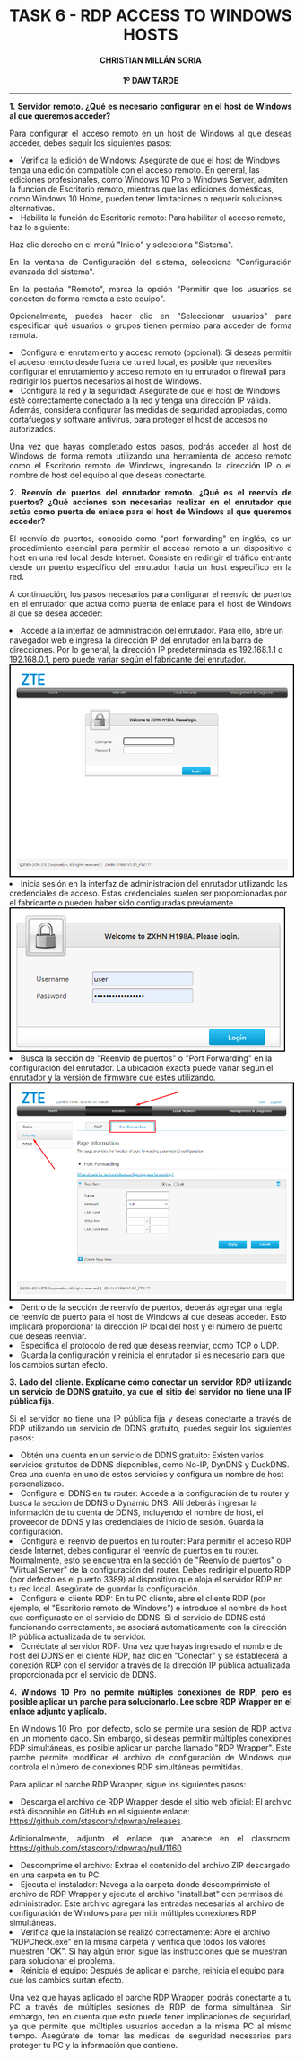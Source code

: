 <style>
  h1, h2, h3, h4, h5, h6{
    text-align: center;
    font-weight: bold;
    border: none;
    margin-bottom: 0px;
  }

  p{
    text-align: justify;
  }

  img{
    border: 2px solid black;
  }
</style>

<h1>TASK 6 - RDP ACCESS TO WINDOWS HOSTS</h1>

<h4>CHRISTIAN MILLÁN SORIA</h4>

<h4>1º DAW TARDE</h4>

<hr>

<p><b>1. Servidor remoto. ¿Qué es necesario configurar en el host de Windows al que queremos acceder?</b></p>

<p>Para configurar el acceso remoto en un host de Windows al que deseas acceder, debes seguir los siguientes pasos:</p>

<li>Verifica la edición de Windows: Asegúrate de que el host de Windows tenga una edición compatible con el acceso remoto. En general, las ediciones profesionales, como Windows 10 Pro o Windows Server, admiten la función de Escritorio remoto, mientras que las ediciones domésticas, como Windows 10 Home, pueden tener limitaciones o requerir soluciones alternativas.</li>

<li>Habilita la función de Escritorio remoto: Para habilitar el acceso remoto, haz lo siguiente:</li>

<p>Haz clic derecho en el menú "Inicio" y selecciona "Sistema".</p>

<p>En la ventana de Configuración del sistema, selecciona "Configuración avanzada del sistema".</p>

<p>En la pestaña "Remoto", marca la opción "Permitir que los usuarios se conecten de forma remota a este equipo".</p>

<p>Opcionalmente, puedes hacer clic en "Seleccionar usuarios" para especificar qué usuarios o grupos tienen permiso para acceder de forma remota.</p>

<li>Configura el enrutamiento y acceso remoto (opcional): Si deseas permitir el acceso remoto desde fuera de tu red local, es posible que necesites configurar el enrutamiento y acceso remoto en tu enrutador o firewall para redirigir los puertos necesarios al host de Windows.</li>

<li>Configura la red y la seguridad: Asegúrate de que el host de Windows esté correctamente conectado a la red y tenga una dirección IP válida. Además, considera configurar las medidas de seguridad apropiadas, como cortafuegos y software antivirus, para proteger el host de accesos no autorizados.</li>

<p>Una vez que hayas completado estos pasos, podrás acceder al host de Windows de forma remota utilizando una herramienta de acceso remoto como el Escritorio remoto de Windows, ingresando la dirección IP o el nombre de host del equipo al que deseas conectarte.</p>

<p><b>2. Reenvío de puertos del enrutador remoto. ¿Qué es el reenvío de puertos? ¿Qué acciones son necesarias realizar en el enrutador que actúa como puerta de enlace para el host de Windows al que queremos acceder?</b></p>

<p>El reenvío de puertos, conocido como "port forwarding" en inglés, es un procedimiento esencial para permitir el acceso remoto a un dispositivo o host en una red local desde Internet. Consiste en redirigir el tráfico entrante desde un puerto específico del enrutador hacia un host específico en la red.</p>

<p>A continuación, los pasos necesarios para configurar el reenvío de puertos en el enrutador que actúa como puerta de enlace para el host de Windows al que se desea acceder:</p>

<li>Accede a la interfaz de administración del enrutador. Para ello, abre un navegador web e ingresa la dirección IP del enrutador en la barra de direcciones. Por lo general, la dirección IP predeterminada es 192.168.1.1 o 192.168.0.1, pero puede variar según el fabricante del enrutador.</li>

<img src="img/1.png">

<li>Inicia sesión en la interfaz de administración del enrutador utilizando las credenciales de acceso. Estas credenciales suelen ser proporcionadas por el fabricante o pueden haber sido configuradas previamente.</li>

<img src="img/2.png">

<li>Busca la sección de "Reenvío de puertos" o "Port Forwarding" en la configuración del enrutador. La ubicación exacta puede variar según el enrutador y la versión de firmware que estés utilizando.</li>

<img src="img/3.png">

<li>Dentro de la sección de reenvío de puertos, deberás agregar una regla de reenvío de puerto para el host de Windows al que deseas acceder. Esto implicará proporcionar la dirección IP local del host y el número de puerto que deseas reenviar.</li>

<li>Especifica el protocolo de red que deseas reenviar, como TCP o UDP.</li>

<li>Guarda la configuración y reinicia el enrutador si es necesario para que los cambios surtan efecto.</li>

<p><b>3. Lado del cliente. Explícame cómo conectar un servidor RDP utilizando un servicio de DDNS gratuito, ya que el sitio del servidor no tiene una IP pública fija.</b></p>

<p>Si el servidor no tiene una IP pública fija y deseas conectarte a través de RDP utilizando un servicio de DDNS gratuito, puedes seguir los siguientes pasos:</p>

<li>Obtén una cuenta en un servicio de DDNS gratuito: Existen varios servicios gratuitos de DDNS disponibles, como No-IP, DynDNS y DuckDNS. Crea una cuenta en uno de estos servicios y configura un nombre de host personalizado.</li>

<li>Configura el DDNS en tu router: Accede a la configuración de tu router y busca la sección de DDNS o Dynamic DNS. Allí deberás ingresar la información de tu cuenta de DDNS, incluyendo el nombre de host, el proveedor de DDNS y las credenciales de inicio de sesión. Guarda la configuración.</li>

<li>Configura el reenvío de puertos en tu router: Para permitir el acceso RDP desde Internet, debes configurar el reenvío de puertos en tu router. Normalmente, esto se encuentra en la sección de "Reenvío de puertos" o "Virtual Server" de la configuración del router. Debes redirigir el puerto RDP (por defecto es el puerto 3389) al dispositivo que aloja el servidor RDP en tu red local. Asegúrate de guardar la configuración.</li>

<li>Configura el cliente RDP: En tu PC cliente, abre el cliente RDP (por ejemplo, el "Escritorio remoto de Windows") e introduce el nombre de host que configuraste en el servicio de DDNS. Si el servicio de DDNS está funcionando correctamente, se asociará automáticamente con la dirección IP pública actualizada de tu servidor.</li>

<li>Conéctate al servidor RDP: Una vez que hayas ingresado el nombre de host del DDNS en el cliente RDP, haz clic en "Conectar" y se establecerá la conexión RDP con el servidor a través de la dirección IP pública actualizada proporcionada por el servicio de DDNS.</li>

<p><b>4. Windows 10 Pro no permite múltiples conexiones de RDP, pero es posible aplicar un parche para solucionarlo. Lee sobre RDP Wrapper en el enlace adjunto y aplícalo.</b></p>

<p>En Windows 10 Pro, por defecto, solo se permite una sesión de RDP activa en un momento dado. Sin embargo, si deseas permitir múltiples conexiones RDP simultáneas, es posible aplicar un parche llamado "RDP Wrapper". Este parche permite modificar el archivo de configuración de Windows que controla el número de conexiones RDP simultáneas permitidas.</p>

<p>Para aplicar el parche RDP Wrapper, sigue los siguientes pasos:</p>

<li>Descarga el archivo de RDP Wrapper desde el sitio web oficial: El archivo está disponible en GitHub en el siguiente enlace: <a href="https://github.com/stascorp/rdpwrap/releases">https://github.com/stascorp/rdpwrap/releases</a>.</li>

<p>Adicionalmente, adjunto el enlace que aparece en el classroom: <a href="https://github.com/stascorp/rdpwrap/pull/1160">https://github.com/stascorp/rdpwrap/pull/1160</a></p>

<li>Descomprime el archivo: Extrae el contenido del archivo ZIP descargado en una carpeta en tu PC.</li>

<li>Ejecuta el instalador: Navega a la carpeta donde descomprimiste el archivo de RDP Wrapper y ejecuta el archivo "install.bat" con permisos de administrador. Este archivo agregará las entradas necesarias al archivo de configuración de Windows para permitir múltiples conexiones RDP simultáneas.</li>

<li>Verifica que la instalación se realizó correctamente: Abre el archivo "RDPCheck.exe" en la misma carpeta y verifica que todos los valores muestren "OK". Si hay algún error, sigue las instrucciones que se muestran para solucionar el problema.</li>

<li>Reinicia el equipo: Después de aplicar el parche, reinicia el equipo para que los cambios surtan efecto.</li>

<p>Una vez que hayas aplicado el parche RDP Wrapper, podrás conectarte a tu PC a través de múltiples sesiones de RDP de forma simultánea. Sin embargo, ten en cuenta que esto puede tener implicaciones de seguridad, ya que permite que múltiples usuarios accedan a la misma PC al mismo tiempo. Asegúrate de tomar las medidas de seguridad necesarias para proteger tu PC y la información que contiene.</p>